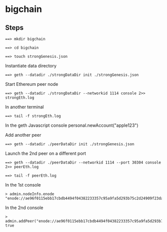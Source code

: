 # bigchain



## Steps

~~~
==> mkdir bigchain
~~~



~~~
==> cd bigchain
~~~

~~~
==> touch strongGenesis.json
~~~


Instantiate data directory

~~~
==> geth --datadir ./strongDataDir init ./strongGenesis.json
~~~

Start Ethereum peer node

~~~
==> geth --datadir ./strongDataDir --networkid 1114 console 2>> strongEth.log
~~~

In another terminal 

~~~
==> tail -f strongEth.log
~~~


In the geth Javascript console 
personal.newAccount("apple123")


Add another peer

~~~
==> geth --datadir ./peerDataDir init ./strongGenesis.json
~~~


Launch the 2nd peer on a different port 

~~~
==> geth --datadir ./peerDataDir --networkid 1114 --port 30304 console 2>> peerEth.log
~~~

~~~
==> tail -f peerEth.log 
~~~

In the 1st console

~~~
> admin.nodeInfo.enode
"enode://ae96f0115ebb17cbdb4494f04382233357c95a9fa5d293b75c2d24909f23dad5f9da03993deaed699cd9e69114e9a29fcf8a8a5c8fa49fb55085b91419b8e8b8@192.168.2.14:30303"
~~~

In the 2nd console

~~~
> admin.addPeer("enode://ae96f0115ebb17cbdb4494f04382233357c95a9fa5d293b75c2d24909f23dad5f9da03993deaed699cd9e69114e9a29fcf8a8a5c8fa49fb55085b91419b8e8b8@192.168.2.14:30303")
true
~~~

